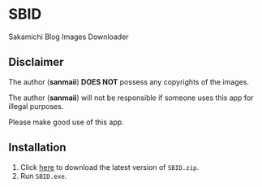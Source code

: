 # SBID
Sakamichi Blog Images Downloader

## Disclaimer
The author (**sanmaii**) **DOES NOT** possess any copyrights of the images.

The author (**sanmaii**) will not be responsible if someone uses this app for illegal purposes.

Please make good use of this app.

## Installation
1. Click [here](https://github.com/sanmaii/SBID/releases/latest) to download the latest version of `SBID.zip`.
2. Run `SBID.exe`.